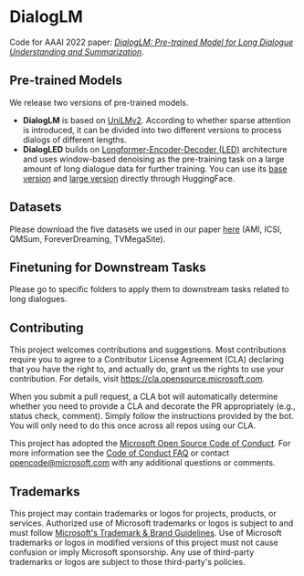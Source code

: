 # DialogLM
Code for AAAI 2022 paper: *[DialogLM: Pre-trained Model for Long Dialogue Understanding and Summarization](https://arxiv.org/abs/2109.02492)*.

## Pre-trained Models
We release two versions of pre-trained models.
- **DialogLM** is based on [UniLMv2](https://arxiv.org/abs/2002.12804). According to whether sparse attention is introduced, it can be divided into two different versions to process dialogs of different lengths.
- **DialogLED** builds on [Longformer-Encoder-Decoder (LED)](https://arxiv.org/abs/2004.05150) architecture and uses window-based denoising as the pre-training task on a large amount of long dialogue data for further training. You can use its [base version](https://huggingface.co/MingZhong/DialogLED-base-16384) and [large version](https://huggingface.co/MingZhong/DialogLED-large-5120) directly through HuggingFace.

## Datasets
Please download the five datasets we used in our paper [here](https://github.com/maszhongming/DialogLM_data) (AMI, ICSI, QMSum, ForeverDreaming, TVMegaSite).

## Finetuning for Downstream Tasks
Please go to specific folders to apply them to downstream tasks related to long dialogues.


## Contributing

This project welcomes contributions and suggestions.  Most contributions require you to agree to a
Contributor License Agreement (CLA) declaring that you have the right to, and actually do, grant us
the rights to use your contribution. For details, visit https://cla.opensource.microsoft.com.

When you submit a pull request, a CLA bot will automatically determine whether you need to provide
a CLA and decorate the PR appropriately (e.g., status check, comment). Simply follow the instructions
provided by the bot. You will only need to do this once across all repos using our CLA.

This project has adopted the [Microsoft Open Source Code of Conduct](https://opensource.microsoft.com/codeofconduct/).
For more information see the [Code of Conduct FAQ](https://opensource.microsoft.com/codeofconduct/faq/) or
contact [opencode@microsoft.com](mailto:opencode@microsoft.com) with any additional questions or comments.

## Trademarks

This project may contain trademarks or logos for projects, products, or services. Authorized use of Microsoft 
trademarks or logos is subject to and must follow 
[Microsoft's Trademark & Brand Guidelines](https://www.microsoft.com/en-us/legal/intellectualproperty/trademarks/usage/general).
Use of Microsoft trademarks or logos in modified versions of this project must not cause confusion or imply Microsoft sponsorship.
Any use of third-party trademarks or logos are subject to those third-party's policies.
